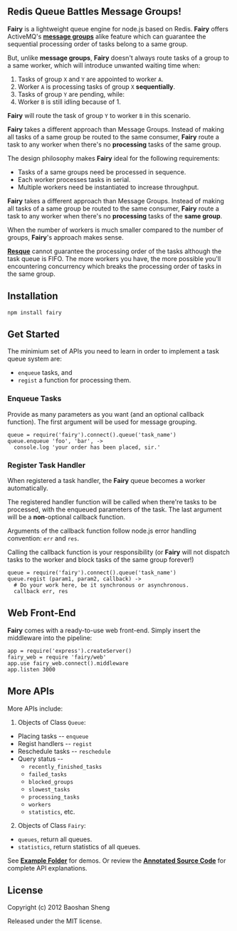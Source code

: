 ## Redis Queue Battles Message Groups!

**Fairy** is a lightweight queue engine for node.js based on Redis. **Fairy**
offers ActiveMQ's **[message groups]** alike feature which can guarantee
the sequential processing order of tasks belong to a same group.

[Message Groups]: http://activemq.apache.org/message-groups.html

But, unlike **message groups**, **Fairy** doesn't always route tasks of a
group to a same worker, which will introduce unwanted waiting time when:

  1. Tasks of group `X` and `Y` are appointed to worker `A`.
  2. Worker `A` is processing tasks of group `X` **sequentially**.
  3. Tasks of group `Y` are pending, while:
  4. Worker `B` is still idling because of 1.

**Fairy** will route the task of group `Y` to worker `B` in this scenario.

**Fairy** takes a different approach than Message Groups. Instead of making
all tasks of a same group be routed to the same consumer, **Fairy** route a
task to any worker when there's no **processing** tasks of the same group.

The design philosophy makes **Fairy** ideal for the following requirements:

  + Tasks of a same groups need be processed in sequence.
  + Each worker processes tasks in serial.
  + Multiple workers need be instantiated to increase throughput.

**Fairy** takes a different approach than Message Groups. Instead of making all
tasks of a same group be routed to the same consumer, **Fairy** route a task to
any worker when there's no **processing** tasks of the **same group**.

When the number of workers is much smaller compared to the number of groups,
**Fairy**'s approach makes sense.

**[Resque]** cannot guarantee the processing order of the tasks although the task
queue is FIFO. The more workers you have, the more possible you'll encountering
concurrency which breaks the processing order of tasks in the same group.

[Resque]: https://github.com/defunkt/resque

## Installation

    npm install fairy

## Get Started

The minimium set of APIs you need to learn in order to implement a task queue
system are:

  + `enqueue` tasks, and
  + `regist` a function for processing them.

### Enqueue Tasks

Provide as many parameters as you want (and an optional callback function).
The first argument will be used for message grouping.

    queue = require('fairy').connect().queue('task_name')
    queue.enqueue 'foo', 'bar', ->
      console.log 'your order has been placed, sir.'

### Register Task Handler

When registered a task handler, the **Fairy** queue becomes a worker
automatically.

The registered handler function will be called when there're tasks to be
processed, with the enqueued parameters of the task. The last argument will be a
**non**-optional callback function.

Arguments of the callback function follow node.js error handling convention:
`err` and `res`.

Calling the callback function is your responsibility (or **Fairy** will not
dispatch tasks to the worker and block tasks of the same group forever!)

    queue = require('fairy').connect().queue('task_name')
    queue.regist (param1, param2, callback) ->
      # Do your work here, be it synchronous or asynchronous.
      callback err, res

## Web Front-End

**Fairy** comes with a ready-to-use web front-end. Simply insert the middleware into
the pipeline:

    app = require('express').createServer()
    fairy_web = require 'fairy/web'
    app.use fairy_web.connect().middleware
    app.listen 3000

## More APIs

More APIs include:

1. Objects of Class `Queue`:
  + Placing tasks -- `enqueue`
  + Regist handlers -- `regist`
  + Reschedule tasks -- `reschedule`
  + Query status --
    - `recently_finished_tasks`
    - `failed_tasks`
    - `blocked_groups`
    - `slowest_tasks`
    - `processing_tasks`
    - `workers`
    - `statistics`, etc.
2. Objects of Class `Fairy`:
  + `queues`, return all queues.
  + `statistics`, return statistics of all queues.

See **[Example Folder]** for demos. Or review the **[Annotated Source Code]**
for complete API explanations.

[Example Folder]:        https://github.com/baoshan/fairy/tree/master/example
[Annotated Source Code]: http://baoshan.github.com/fairy/src/fairy.html

## License

Copyright (c) 2012 Baoshan Sheng

Released under the MIT license.

